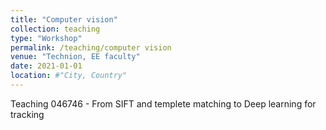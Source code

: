 ```yaml
---
title: "Computer vision"
collection: teaching
type: "Workshop"
permalink: /teaching/computer vision
venue: "Technion, EE faculty"
date: 2021-01-01
location: #"City, Country"
---
```


Teaching 046746 - From SIFT and templete matching to Deep learning for tracking

